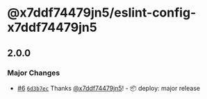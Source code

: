 # @x7ddf74479jn5/eslint-config-x7ddf74479jn5

## 2.0.0

### Major Changes

- [#6](https://github.com/x7ddf74479jn5/configs/pull/6) [`6d3b7ec`](https://github.com/x7ddf74479jn5/configs/commit/6d3b7ec99f42cd8da0af328a4368de13a3581c63) Thanks [@x7ddf74479jn5](https://github.com/x7ddf74479jn5)! - 📦 deploy: major release

